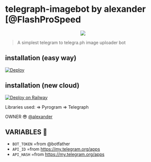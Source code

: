 # telegraph-imagebot by alexander [@FlashProSpeed

<p align="center">
  <img src="https://telegra.ph/file/7fb89ba4f540c4f87b420.jpg">
</p>

> A simplest telegram to telegra.ph image uploader bot

## installation (easy way)

[![Deploy](https://www.herokucdn.com/deploy/button.svg)](https://heroku.com/deploy?template=https://github.com/Randi356/telegraph-imagebot)

## installation (new cloud)

[![Deploy on Railway](https://railway.app/button.svg)](https://railway.app/new/template?template=https://github.com/Randi356/telegraph-imagebot)

Libraries used: => Pyrogram => Telegraph

OWNER 😎 [@alexander](https://t.me/FlashProSpeed)

## VARIABLES 🤖

- `BOT_TOKEN` =from @botfather
- `API_ID` =from https://my.telegram.org/apps
- `API_HASH` =from https://my.telegram.org/apps
